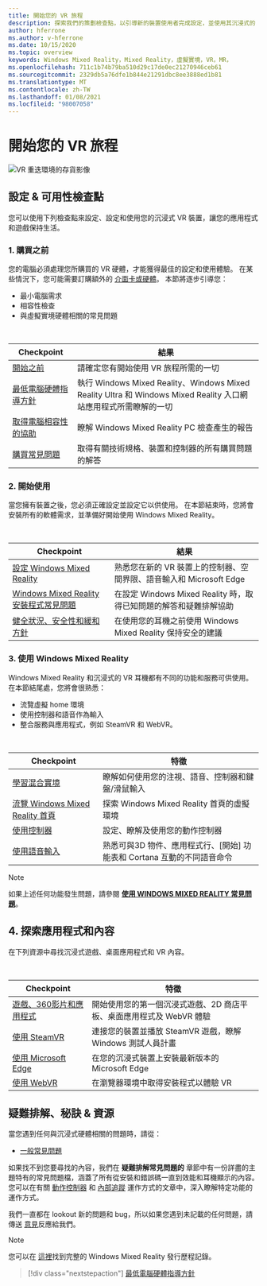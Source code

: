 ```yaml
---
title: 開始您的 VR 旅程
description: 探索我們的策劃檢查點，以引導新的裝置使用者完成設定，並使用其沉浸式的 VR 裝置。
author: hferrone
ms.author: v-hferrone
ms.date: 10/15/2020
ms.topic: overview
keywords: Windows Mixed Reality，Mixed Reality，虛擬實境，VR，MR，
ms.openlocfilehash: 711c1b74b79ba510d29c17de0ec21270946ceb61
ms.sourcegitcommit: 2329db5a76dfe1b844e21291dbc8ee3888ed1b81
ms.translationtype: MT
ms.contentlocale: zh-TW
ms.lasthandoff: 01/08/2021
ms.locfileid: "98007058"
---
```

# <a name="start-your-vr-journey"></a>開始您的 VR 旅程

![VR 重迭環境的存貨影像](images/mr-win32-slates-pinspanel.png)

## <a name="setup--usability-checkpoints"></a>設定 & 可用性檢查點

您可以使用下列檢查點來設定、設定和使用您的沉浸式 VR 裝置，讓您的應用程式和遊戲保持生活。

### <a name="1-before-you-buy"></a>1. 購買之前

您的電腦必須處理您所購買的 VR 硬體，才能獲得最佳的設定和使用體驗。 在某些情況下，您可能需要訂購額外的 [介面卡或硬體](recommended-adapters-for-windows-mixed-reality-capable-pcs.md)。 本節將逐步引導您：

* 最小電腦需求
* 相容性檢查
* 與虛擬實境硬體相關的常見問題

<br>

|  Checkpoint  |  結果  |
| --- | --- |
| [開始之前](before-you-start.md) | 請確定您有開始使用 VR 旅程所需的一切 |
| [最低電腦硬體指導方針](windows-mixed-reality-minimum-pc-hardware-compatibility-guidelines.md) | 執行 Windows Mixed Reality、Windows Mixed Reality Ultra 和 Windows Mixed Reality 入口網站應用程式所需瞭解的一切 |
| [取得電腦相容性的協助](get-help-with-pc-compatibility.md) | 瞭解 Windows Mixed Reality PC 檢查產生的報告 |
| [購買常見問題](before-you-buy-faqs.md) | 取得有關技術規格、裝置和控制器的所有購買問題的解答 |

### <a name="2-getting-started"></a>2. 開始使用

當您擁有裝置之後，您必須正確設定並設定它以供使用。 在本節結束時，您將會安裝所有的軟體需求，並準備好開始使用 Windows Mixed Reality。

<br>

|  Checkpoint  |  結果  |
| --- | --- |
| [設定 Windows Mixed Reality](set-up-windows-mixed-reality.md) | 熟悉您在新的 VR 裝置上的控制器、空間界限、語音輸入和 Microsoft Edge |
| [Windows Mixed Reality 安裝程式常見問題](wmr-setup-faq.md) | 在設定 Windows Mixed Reality 時，取得已知問題的解答和疑難排解協助 |
| [健全狀況、安全性和緩和方針](wmr-health-safety-comfort.md) | 在使用您的耳機之前使用 Windows Mixed Reality 保持安全的建議  |

### <a name="3-using-windows-mixed-reality"></a>3. 使用 Windows Mixed Reality

Windows Mixed Reality 和沉浸式的 VR 耳機都有不同的功能和服務可供使用。 在本節結尾處，您將會很熟悉：

* 流覽虛擬 home 環境
* 使用控制器和語音作為輸入
* 整合服務與應用程式，例如 SteamVR 和 WebVR。

<br>

|  Checkpoint  |  特徵  |
| --- | --- |
| [學習混合實境](learn-mixed-reality.md) | 瞭解如何使用您的注視、語音、控制器和鍵盤/滑鼠輸入 |
| [流覽 Windows Mixed Reality 首頁](your-mixed-reality-home.md) | 探索 Windows Mixed Reality 首頁的虛擬環境  |
| [使用控制器](controllers-in-wmr.md) | 設定、瞭解及使用您的動作控制器 |
| [使用語音輸入](using-speech-in-wmr.md) | 熟悉可與3D 物件、應用程式行、[開始] 功能表和 Cortana 互動的不同語音命令 |

> [!NOTE]
> 如果上述任何功能發生問題，請參閱 **[使用 WINDOWS MIXED REALITY 常見問題](using-wmr-faq.md)**。

## <a name="4-discover-apps-and-content"></a>4. 探索應用程式和內容

在下列資源中尋找沉浸式遊戲、桌面應用程式和 VR 內容。 

<br>

|  Checkpoint  |  特徵  |
| --- | --- |
| [遊戲、360影片和應用程式](using-games-and-apps-in-windows-mixed-reality.md) | 開始使用您的第一個沉浸式遊戲、2D 商店平板、桌面應用程式及 WebVR 體驗 |
| [使用 SteamVR](using-steamvr-with-windows-mixed-reality.md) | 連接您的裝置並播放 SteamVR 遊戲，瞭解 Windows 測試人員計畫 |
| [使用 Microsoft Edge](using-microsoft-edge.md) | 在您的沉浸式裝置上安裝最新版本的 Microsoft Edge |
| [使用 WebVR](webvr.md) | 在瀏覽器環境中取得安裝程式以體驗 VR |

## <a name="troubleshooting-tips--resources"></a>疑難排解、秘訣 & 資源

當您遇到任何與沉浸式硬體相關的問題時，請從：
 
* [一般常見問題](troubleshooting-windows-mixed-reality.md) 

如果找不到您要尋找的內容，我們在 **疑難排解常見問題的** 章節中有一份詳盡的主題特有的常見問題檔，涵蓋了所有從安裝和錯誤碼一直到效能和耳機顯示的內容。 您可以在有關 [動作控制器](controllers-in-wmr.md) 和 [內部追蹤](tracking-system.md) 運作方式的文章中，深入瞭解特定功能的運作方式。

我們一直都在 lookout 新的問題和 bug，所以如果您遇到未記載的任何問題，請傳送 [意見](filing-feedback.md)反應給我們。

> [!NOTE]
> 您可以在 [這裡](mixed-reality-software.md)找到完整的 Windows Mixed Reality 發行歷程記錄。

> [!div class="nextstepaction"]
> [最低電腦硬體指導方針](windows-mixed-reality-minimum-pc-hardware-compatibility-guidelines.md)

<br>